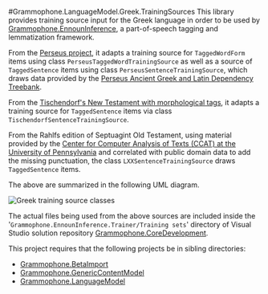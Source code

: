#Grammophone.LanguageModel.Greek.TrainingSources 
This library provides training source input for the Greek language in order to be used by [Grammophone.EnnounInference](https://github.com/grammophone/Grammophone.EnnounInference), a part-of-speech tagging and lemmatization framework.

From the [Perseus project](http://www.perseus.tufts.edu/hopper/opensource/download), it adapts a training source for `TaggedWordForm` items using class `PerseusTaggedWordTrainingSource` as well as a source of `TaggedSentence` items using class `PerseusSentenceTrainingSource`, which draws data provided by the [Perseus Ancient Greek and Latin Dependency Treebank](https://perseusdl.github.io/treebank_data/). 

From the [Tischendorf's New Testament with morphological tags](https://github.com/morphgnt/tischendorf-data/tree/master/word-per-line/2.7), it adapts a training source for `TaggedSentence` items via class `TischendorfSentenceTrainingSource`. 

From the Rahlfs edition of Septuagint Old Testament, using material provided by the [Center for Computer
Analysis of Texts (CCAT) at the University of Pennsylvania](http://ccat.sas.upenn.edu/gopher/text/religion/biblical/lxxmorph/0-readme.txt) and correlated with public domain data to add the missing punctuation, the class `LXXSentenceTrainingSource` draws `TaggedSentence` items.

The above are summarized in the following UML diagram.

![Greek training source classes](http://s10.postimg.org/lfgq5gmt5/Greek_training_sources.png)

The actual files being used from the above sources are included inside the '`Grammophone.EnnounInference.Trainer/Training sets`' directory of Visual Studio solution repository [Grammophone.CoreDevelopment](https://github.com/grammophone/Grammophone.CoreDevelopment).

This project requires that the following projects be in sibling directories:
* [Grammophone.BetaImport](https://github.com/grammophone/Grammophone.BetaImport)
* [Grammophone.GenericContentModel](https://github.com/grammophone/Grammophone.GenericContentModel)
* [Grammophone.LanguageModel](https://github.com/grammophone/Grammophone.LanguageModel)
